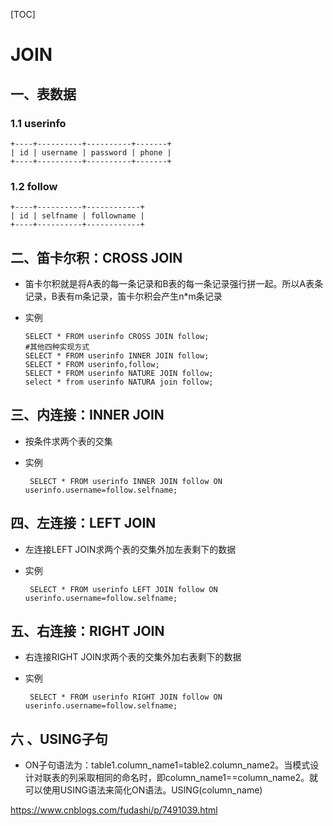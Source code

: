 [TOC]

# JOIN

## 一、表数据

### 1.1 userinfo

```mysql
+----+----------+----------+-------+
| id | username | password | phone |
+----+----------+----------+-------+

```

### 1.2 follow

```mysql
+----+----------+------------+
| id | selfname | followname |
+----+----------+------------+
```

## 二、笛卡尔积：CROSS JOIN

* 笛卡尔积就是将A表的每一条记录和B表的每一条记录强行拼一起。所以A表条记录，B表有m条记录，笛卡尔积会产生n*m条记录

* 实例

  ```mysql
  SELECT * FROM userinfo CROSS JOIN follow;
  #其他四种实现方式
  SELECT * FROM userinfo INNER JOIN follow;
  SELECT * FROM userinfo,follow;
  SELECT * FROM userinfo NATURE JOIN follow;
  select * from userinfo NATURA join follow;
  ```

## 三、内连接：INNER JOIN

* 按条件求两个表的交集

* 实例

  ```mysql
   SELECT * FROM userinfo INNER JOIN follow ON userinfo.username=follow.selfname;
  ```


## 四、左连接：LEFT JOIN

* 左连接LEFT JOIN求两个表的交集外加左表剩下的数据

* 实例

  ```mysql
   SELECT * FROM userinfo LEFT JOIN follow ON userinfo.username=follow.selfname;
  ```

## 五、右连接：RIGHT JOIN

* 右连接RIGHT JOIN求两个表的交集外加右表剩下的数据
* 实例

  ```mysql
   SELECT * FROM userinfo RIGHT JOIN follow ON userinfo.username=follow.selfname;
  ```


## 六 、USING子句

* ON子句语法为：table1.column_name1=table2.column_name2。当模式设计对联表的列采取相同的命名时，即column_name1==column_name2。就可以使用USING语法来简化ON语法。USING(column_name)



https://www.cnblogs.com/fudashi/p/7491039.html